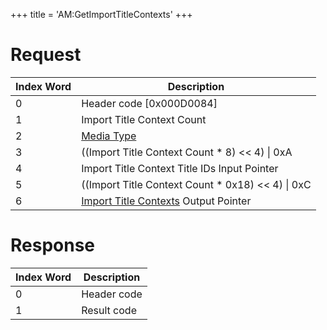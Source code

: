 +++
title = 'AM:GetImportTitleContexts'
+++

# Request

| Index Word | Description                                                                                        |
|------------|----------------------------------------------------------------------------------------------------|
| 0          | Header code \[0x000D0084\]                                                                         |
| 1          | Import Title Context Count                                                                         |
| 2          | [Media Type](Filesystem_services#mediatype "wikilink")                                             |
| 3          | ((Import Title Context Count \* 8) \<\< 4) \| 0xA                                                  |
| 4          | Import Title Context Title IDs Input Pointer                                                       |
| 5          | ((Import Title Context Count \* 0x18) \<\< 4) \| 0xC                                               |
| 6          | [Import Title Contexts](Application_Manager_Services#importtitlecontext "wikilink") Output Pointer |

# Response

| Index Word | Description |
|------------|-------------|
| 0          | Header code |
| 1          | Result code |
